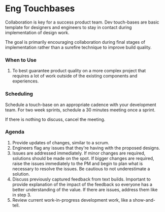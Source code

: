# Eng Touchbases

Collaboration is key for a success product team. Dev touch-bases are basic template for designers and engineers to stay in contact during implementation of design work.

The goal is primarily encouraging collaboration during final stages of implementation rather than a surefire technique to improve build quality.

### When to Use

1. To best guarantee product quality on a more complex project that requires a lot of work outside of the existing components and experiences.

### Scheduling

Schedule a touch-base on an appropriate cadence with your development team. For two week sprints, schedule a 30 minutes meeting once a sprint.

If there is nothing to discuss, cancel the meeting.

### Agenda

1. Provide updates of changes, similar to a scrum.
2. Engineers flag any issues that they're having with the proposed designs.
3. Issues are addressed immediately. If minor changes are required, solutions should be made on the spot. If bigger changes are required, raise the issues immediately to the PM and begin to plan what is necessary to resolve the issues. Be cautious to not underestimate a solution.
4. Discuss previously captured feedback from text builds. Important to provide explanation of the impact of the feedback so everyone has a better understanding of the value. If there are issues, address them like in step 3.
5. Review current work-in-progress development work, like a show-and-tell.



